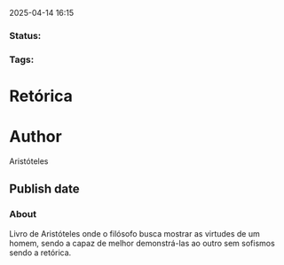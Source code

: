 2025-04-14 16:15

### Status: 

### Tags:

# Retórica
# Author

Aristóteles

## Publish date

### About

Livro de Aristóteles onde o filósofo busca mostrar as virtudes de um homem, sendo a capaz de melhor demonstrá-las ao outro sem sofismos sendo a retórica.

